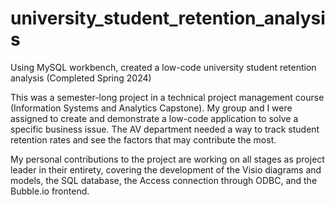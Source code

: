 # university_student_retention_analysis
Using MySQL workbench, created a low-code university student retention analysis (Completed Spring 2024)

This was a semester-long project in a technical project management course (Information Systems and Analytics Capstone). My group and I were assigned to create and demonstrate a low-code application to solve a specific business issue. The AV department needed a way to track student retention rates and see the factors that may contribute the most. 

My personal contributions to the project are working on all stages as project leader in their entirety, covering the development of the Visio diagrams and models, the SQL database, the Access connection through ODBC, and the Bubble.io frontend.
